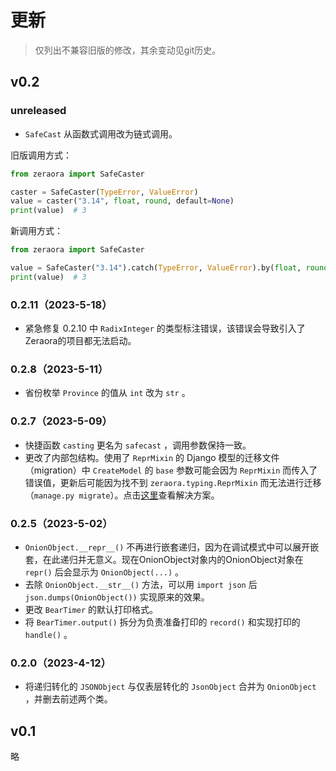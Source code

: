 # 更新

> 仅列出不兼容旧版的修改，其余变动见git历史。

## v0.2

### unreleased

- `SafeCast` 从函数式调用改为链式调用。

旧版调用方式：

```Python
from zeraora import SafeCaster

caster = SafeCaster(TypeError, ValueError)
value = caster("3.14", float, round, default=None)
print(value)  # 3
```

新调用方式：

```Python
from zeraora import SafeCaster

value = SafeCaster("3.14").catch(TypeError, ValueError).by(float, round).get(default=None)
print(value)  # 3
```

### 0.2.11（2023-5-18）

- 紧急修复 0.2.10 中 `RadixInteger` 的类型标注错误，该错误会导致引入了Zeraora的项目都无法启动。

### 0.2.8（2023-5-11）

- 省份枚举 `Province` 的值从 `int` 改为 `str` 。

### 0.2.7（2023-5-09）

- 快捷函数 `casting` 更名为 `safecast` ，调用参数保持一致。
- 更改了内部包结构。使用了 `ReprMixin` 的 Django 模型的迁移文件（migration）中 `CreateModel` 的 `base` 参数可能会因为 `ReprMixin` 而传入了错误值，更新后可能因为找不到 `zeraora.typing.ReprMixin` 而无法进行迁移（`manage.py migrate`）。点击[这里](https://github.com/aixcyi/zeraora/blob/master/docs/zeraora/ReprMixin.md)查看解决方案。

### 0.2.5（2023-5-02）

- `OnionObject.__repr__()` 不再进行嵌套递归，因为在调试模式中可以展开嵌套，在此递归并无意义。现在OnionObject对象内的OnionObject对象在 `repr()` 后会显示为 `OnionObject(...)` 。
- 去除 `OnionObject.__str__()` 方法，可以用 `import json` 后 `json.dumps(OnionObject())` 实现原来的效果。
- 更改 `BearTimer` 的默认打印格式。
- 将 `BearTimer.output()` 拆分为负责准备打印的 `record()` 和实现打印的 `handle()` 。

### 0.2.0（2023-4-12）

- 将递归转化的 `JSONObject` 与仅表层转化的 `JsonObject` 合并为 `OnionObject` ，并删去前述两个类。

## v0.1

略
